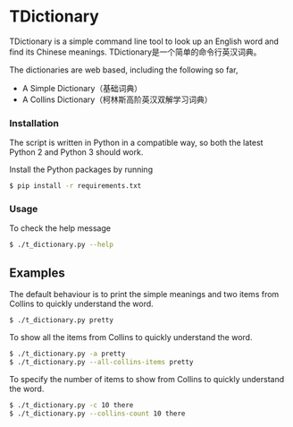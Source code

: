 # TDictionary
TDictionary is a simple command line tool to look up an English word and find its Chinese meanings.
TDictionary是一个简单的命令行英汉词典。

The dictionaries are web based, including the following so far,
  - A Simple Dictionary（基础词典）
  - A Collins Dictionary（柯林斯高阶英汉双解学习词典）

### Installation
The script is written in Python in a compatible way, so both the latest Python 2 and Python 3 should work.

Install the Python packages by running
```sh
$ pip install -r requirements.txt
```

### Usage
To check the help message
```sh
$ ./t_dictionary.py --help
```

## Examples
The default behaviour is to print the simple meanings and two items from Collins to quickly understand the word.
```sh
$ ./t_dictionary.py pretty
```

To show all the items from Collins to quickly understand the word.
```sh
$ ./t_dictionary.py -a pretty
$ ./t_dictionary.py --all-collins-items pretty
```

To specify the number of items to show from Collins to quickly understand the word.
```sh
$ ./t_dictionary.py -c 10 there
$ ./t_dictionary.py --collins-count 10 there
```
